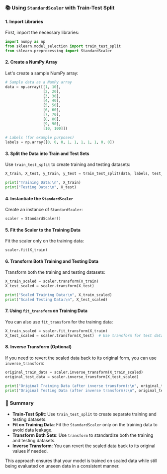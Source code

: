 ### 📚 **Using `StandardScaler` with Train-Test Split**

#### 1. **Import Libraries**

First, import the necessary libraries:

```python
import numpy as np
from sklearn.model_selection import train_test_split
from sklearn.preprocessing import StandardScaler
```

#### 2. **Create a NumPy Array**

Let's create a sample NumPy array:

```python
# Sample data as a NumPy array
data = np.array([[1, 10],
                 [2, 20],
                 [3, 30],
                 [4, 40],
                 [5, 50],
                 [6, 60],
                 [7, 70],
                 [8, 80],
                 [9, 90],
                 [10, 100]])
                 
# Labels (for example purposes)
labels = np.array([0, 0, 0, 1, 1, 1, 1, 1, 0, 0])
```

#### 3. **Split the Data into Train and Test Sets**

Use `train_test_split` to create training and testing datasets:

```python
X_train, X_test, y_train, y_test = train_test_split(data, labels, test_size=0.2, random_state=42)

print("Training Data:\n", X_train)
print("Testing Data:\n", X_test)
```

#### 4. **Instantiate the `StandardScaler`**

Create an instance of `StandardScaler`:

```python
scaler = StandardScaler()
```

#### 5. **Fit the Scaler to the Training Data**

Fit the scaler only on the training data:

```python
scaler.fit(X_train)
```

#### 6. **Transform Both Training and Testing Data**

Transform both the training and testing datasets:

```python
X_train_scaled = scaler.transform(X_train)
X_test_scaled = scaler.transform(X_test)

print("Scaled Training Data:\n", X_train_scaled)
print("Scaled Testing Data:\n", X_test_scaled)
```

#### 7. **Using `fit_transform` on Training Data**

You can also use `fit_transform` for the training data:

```python
X_train_scaled = scaler.fit_transform(X_train)
X_test_scaled = scaler.transform(X_test)  # Use transform for test data
```

#### 8. **Inverse Transform (Optional)**

If you need to revert the scaled data back to its original form, you can use `inverse_transform`:

```python
original_train_data = scaler.inverse_transform(X_train_scaled)
original_test_data = scaler.inverse_transform(X_test_scaled)

print("Original Training Data (after inverse transform):\n", original_train_data)
print("Original Testing Data (after inverse transform):\n", original_test_data)
```

### 📝 **Summary**

- **Train-Test Split**: Use `train_test_split` to create separate training and testing datasets.
- **Fit on Training Data**: Fit the `StandardScaler` only on the training data to avoid data leakage.
- **Transform Both Sets**: Use `transform` to standardize both the training and testing datasets.
- **Inverse Transform**: You can revert the scaled data back to its original values if needed.

This approach ensures that your model is trained on scaled data while still being evaluated on unseen data in a consistent manner.